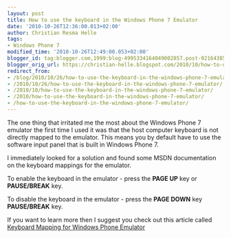 ```yaml
---
layout: post
title: How to use the keyboard in the Windows Phone 7 Emulator
date: '2010-10-26T12:36:00.013+02:00'
author: Christian Resma Helle
tags:
- Windows Phone 7
modified_time: '2010-10-26T12:49:00.053+02:00'
blogger_id: tag:blogger.com,1999:blog-4995334164049002857.post-9216438525601233997
blogger_orig_url: https://christian-helle.blogspot.com/2010/10/how-to-use-keyboard-in-windows-phone-7.html
redirect_from:
- /blog/2010/10/26/how-to-use-the-keyboard-in-the-windows-phone-7-emulator/
- /2010/10/26/how-to-use-the-keyboard-in-the-windows-phone-7-emulator/
- /2010/10/how-to-use-the-keyboard-in-the-windows-phone-7-emulator/
- /2010/how-to-use-the-keyboard-in-the-windows-phone-7-emulator/
- /how-to-use-the-keyboard-in-the-windows-phone-7-emulator/
---
```


The one thing that irritated me the most about the Windows Phone 7 emulator the first time I used it was that the host computer keyboard is not directly mapped to the emulator. This means you by default have to use the software input panel that is built in Windows Phone 7.

I immediately looked for a solution and found some MSDN documentation on the keyboard mappings for the emulator.  

To enable the keyboard in the emulator - press the **PAGE UP** key or **PAUSE/BREAK** key.  

To disable the keyboard in the emulator - press the **PAGE DOWN** key **PAUSE/BREAK** key.  

If you want to learn more then I suggest you check out this article called [Keyboard Mapping for Windows Phone Emulator](http://learn.microsoft.com/en-us/library/ff754352.aspx?WT.mc_id=DT-MVP-5004822)